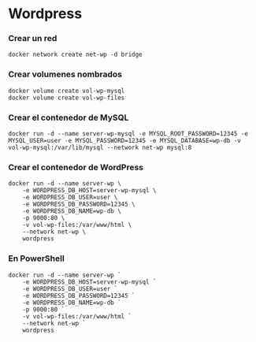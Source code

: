 # Wordpress

### Crear un red

```
docker network create net-wp -d bridge
```

### Crear volumenes nombrados

```
docker volume create vol-wp-mysql
docker volume create vol-wp-files
```

### Crear el contenedor de MySQL

```
docker run -d --name server-wp-mysql -e MYSQL_ROOT_PASSWORD=12345 -e MYSQL_USER=user -e MYSQL_PASSWORD=12345 -e MYSQL_DATABASE=wp-db -v vol-wp-mysql:/var/lib/mysql --network net-wp mysql:8
```

### Crear el contenedor de WordPress

```
docker run -d --name server-wp \
    -e WORDPRESS_DB_HOST=server-wp-mysql \
    -e WORDPRESS_DB_USER=user \
    -e WORDPRESS_DB_PASSWORD=12345 \
    -e WORDPRESS_DB_NAME=wp-db \
    -p 9000:80 \
    -v vol-wp-files:/var/www/html \
    --network net-wp \
    wordpress
```

### En PowerShell

```
docker run -d --name server-wp `
    -e WORDPRESS_DB_HOST=server-wp-mysql `
    -e WORDPRESS_DB_USER=user `
    -e WORDPRESS_DB_PASSWORD=12345 `
    -e WORDPRESS_DB_NAME=wp-db `
    -p 9000:80 `
    -v vol-wp-files:/var/www/html `
    --network net-wp `
    wordpress
```
